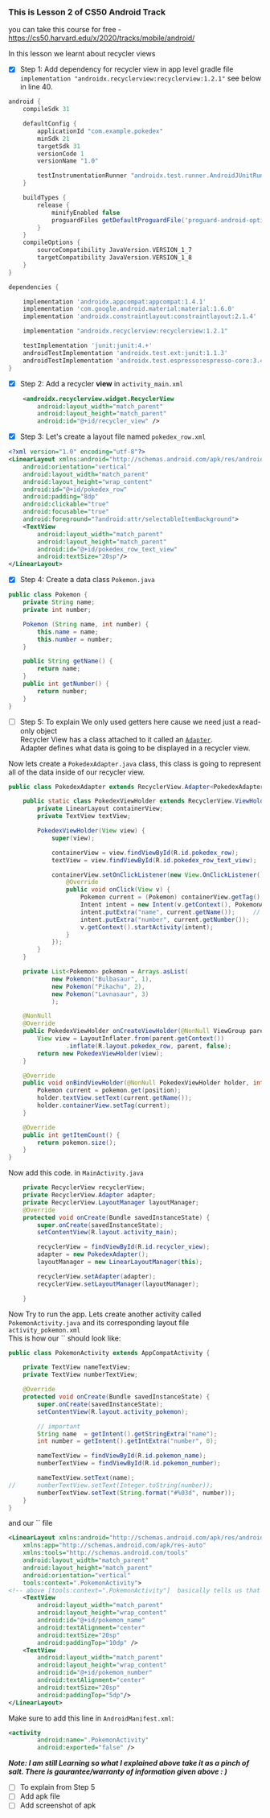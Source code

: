 ### This is Lesson 2 of CS50 Android Track
you can take this course for free - https://cs50.harvard.edu/x/2020/tracks/mobile/android/  

In this lesson we learnt about recycler views  

* [x] Step 1: Add dependency for recycler view in app level gradle file  `implementation "androidx.recyclerview:recyclerview:1.2.1"` see below in line 40.
```Groovy
android {
    compileSdk 31

    defaultConfig {
        applicationId "com.example.pokedex"
        minSdk 21
        targetSdk 31
        versionCode 1
        versionName "1.0"

        testInstrumentationRunner "androidx.test.runner.AndroidJUnitRunner"
    }

    buildTypes {
        release {
            minifyEnabled false
            proguardFiles getDefaultProguardFile('proguard-android-optimize.txt'), 'proguard-rules.pro'
        }
    }
    compileOptions {
        sourceCompatibility JavaVersion.VERSION_1_7
        targetCompatibility JavaVersion.VERSION_1_8
    }
}

dependencies {

    implementation 'androidx.appcompat:appcompat:1.4.1'
    implementation 'com.google.android.material:material:1.6.0'
    implementation 'androidx.constraintlayout:constraintlayout:2.1.4'

    implementation "androidx.recyclerview:recyclerview:1.2.1"

    testImplementation 'junit:junit:4.+'
    androidTestImplementation 'androidx.test.ext:junit:1.1.3'
    androidTestImplementation 'androidx.test.espresso:espresso-core:3.4.0'
}
```
* [x] Step 2: Add a recycler **view** in `activity_main.xml`  
```xml
    <androidx.recyclerview.widget.RecyclerView
        android:layout_width="match_parent"
        android:layout_height="match_parent"
        android:id="@+id/recycler_view" />
```  
* [x] Step 3: Let's create a layout file named `pokedex_row.xml`  
```xml
<?xml version="1.0" encoding="utf-8"?>
<LinearLayout xmlns:android="http://schemas.android.com/apk/res/android"
    android:orientation="vertical"
    android:layout_width="match_parent"
    android:layout_height="wrap_content"
    android:id="@+id/pokedex_row"
    android:padding="8dp"
    android:clickable="true"
    android:focusable="true"
    android:foreground="?android:attr/selectableItemBackground">
    <TextView
        android:layout_width="match_parent"
        android:layout_height="match_parent"
        android:id="@+id/pokedex_row_text_view"
        android:textSize="20sp"/>
</LinearLayout>
```  
* [x] Step 4: Create a data class `Pokemon.java`  
```java
public class Pokemon {
    private String name;
    private int number;

    Pokemon (String name, int number) {
        this.name = name;
        this.number = number;
    }

    public String getName() {
        return name;
    }
    public int getNumber() {
        return number;
    }
}
```  
* [ ] Step 5: To explain
We only used getters here cause we need just a read-only object  
Recycler View has a class attached to it called an [`Adapter`](https://developer.android.com/reference/androidx/recyclerview/widget/RecyclerView.Adapter).  
Adapter defines what data is going to be displayed in a recycler view. 

Now lets create a `PokedexAdapter.java` class, this class is going to represent all of the data inside of our recycler view.  
```java
public class PokedexAdapter extends RecyclerView.Adapter<PokedexAdapter.PokedexViewHolder> {

    public static class PokedexViewHolder extends RecyclerView.ViewHolder {
        private LinearLayout containerView;
        private TextView textView;

        PokedexViewHolder(View view) {
            super(view);

            containerView = view.findViewById(R.id.pokedex_row);
            textView = view.findViewById(R.id.pokedex_row_text_view);

            containerView.setOnClickListener(new View.OnClickListener() {
                @Override
                public void onClick(View v) {
                    Pokemon current = (Pokemon) containerView.getTag();
                    Intent intent = new Intent(v.getContext(), PokemonActivity.class);
                    intent.putExtra("name", current.getName());     // it just a key value pair
                    intent.putExtra("number", current.getNumber());
                    v.getContext().startActivity(intent);
                }
            });
        }
    }

    private List<Pokemon> pokemon = Arrays.asList(
            new Pokemon("Bulbasaur", 1),
            new Pokemon("Pikachu", 2),
            new Pokemon("Lavnasaur", 3)
            );

    @NonNull
    @Override
    public PokedexViewHolder onCreateViewHolder(@NonNull ViewGroup parent, int viewType) {
        View view = LayoutInflater.from(parent.getContext())
                .inflate(R.layout.pokedex_row, parent, false);
        return new PokedexViewHolder(view);
    }

    @Override
    public void onBindViewHolder(@NonNull PokedexViewHolder holder, int position) {
        Pokemon current = pokemon.get(position);
        holder.textView.setText(current.getName());
        holder.containerView.setTag(current);
    }

    @Override
    public int getItemCount() {
        return pokemon.size();
    }
}
```
Now add this code. in `MainActivity.java` 
```java
    private RecyclerView recyclerView;
    private RecyclerView.Adapter adapter;
    private RecyclerView.LayoutManager layoutManager;
    @Override
    protected void onCreate(Bundle savedInstanceState) {
        super.onCreate(savedInstanceState);
        setContentView(R.layout.activity_main);

        recyclerView = findViewById(R.id.recycler_view);
        adapter = new PokedexAdapter();
        layoutManager = new LinearLayoutManager(this);

        recyclerView.setAdapter(adapter);
        recyclerView.setLayoutManager(layoutManager);

    }
```
Now Try to run the app.
Lets create another activity called `PokemonActivity.java` and its corresponding layout file `activity_pokemon.xml`  
This is how our `` should look like:  
```java
public class PokemonActivity extends AppCompatActivity {

    private TextView nameTextView;
    private TextView numberTextView;

    @Override
    protected void onCreate(Bundle savedInstanceState) {
        super.onCreate(savedInstanceState);
        setContentView(R.layout.activity_pokemon);

        // important
        String name  = getIntent().getStringExtra("name");
        int number = getIntent().getIntExtra("number", 0);

        nameTextView = findViewById(R.id.pokemon_name);
        numberTextView = findViewById(R.id.pokemon_number);

        nameTextView.setText(name);
//      numberTextView.setText(Integer.toString(number));
        numberTextView.setText(String.format("#%03d", number));
    }
}
``` 
and our `` file  
```xml
<LinearLayout xmlns:android="http://schemas.android.com/apk/res/android"
    xmlns:app="http://schemas.android.com/apk/res-auto"
    xmlns:tools="http://schemas.android.com/tools"
    android:layout_width="match_parent"
    android:layout_height="match_parent"
    android:orientation="vertical"
    tools:context=".PokemonActivity">
<!-- above [tools:context=".PokemonActivity"]  basically tells us that this layout is associated with PokemonActivity.java  -->
    <TextView
        android:layout_width="match_parent"
        android:layout_height="wrap_content"
        android:id="@+id/pokemon_name"
        android:textAlignment="center"
        android:textSize="20sp"
        android:paddingTop="10dp" />
    <TextView
        android:layout_width="match_parent"
        android:layout_height="wrap_content"
        android:id="@+id/pokemon_number"
        android:textAlignment="center"
        android:textSize="20sp"
        android:paddingTop="5dp"/>
</LinearLayout>
```  
Make sure to add this line in `AndroidManifest.xml`:  
```xml
<activity
        android:name=".PokemonActivity"
        android:exported="false" />
```

***Note: I am still Learning so what I explained above take it as a pinch of salt. There is gaurantee/warranty of information given above : )***

* [ ] To explain from Step 5
* [ ] Add apk file 
* [ ] Add screenshot of apk 
